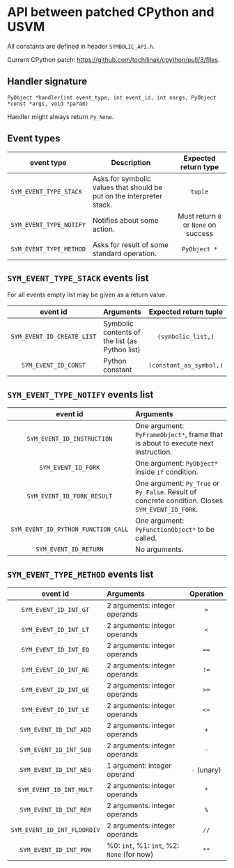 # API between patched CPython and USVM

All constants are defined in header `SYMBOLIC_API.h`.

Current CPython patch: https://github.com/tochilinak/cpython/pull/3/files.

## Handler signature

```
PyObject *handler(int event_type, int event_id, int nargs, PyObject *const *args, void *param)
```

Handler might always return `Py_None`.

## Event types

| event type              | Description                                                           |         Expected return type         |
|-------------------------|-----------------------------------------------------------------------|:------------------------------------:|
| `SYM_EVENT_TYPE_STACK`  | Asks for symbolic values that should be put on the interpreter stack. |               `tuple`                |
| `SYM_EVENT_TYPE_NOTIFY` | Notifies about some action.                                           | Must return `0` or `None` on success |
| `SYM_EVENT_TYPE_METHOD` | Asks for result of some standard operation.                           |             `PyObject *`             |

## `SYM_EVENT_TYPE_STACK` events list

For all events empty list may be given as a return value.

|          event id          | Arguments                                      |   Expected return tuple   |
|:--------------------------:|:-----------------------------------------------|:-------------------------:|
| `SYM_EVENT_ID_CREATE_LIST` | Symbolic contents of the list (as Python list) |    `(symbolic_list,)`     |
|    `SYM_EVENT_ID_CONST`    | Python constant                                |  `(constant_as_symbol,)`  |

## `SYM_EVENT_TYPE_NOTIFY` events list

|              event id               | Arguments                                                                                        |
|:-----------------------------------:|:-------------------------------------------------------------------------------------------------|
|     `SYM_EVENT_ID_INSTRUCTION`      | One argument: `PyFrameObject*`, frame that is about to execute next instruction.                 |
|         `SYM_EVENT_ID_FORK`         | One argument: `PyObject*` inside `if` condition.                                                 |
|     `SYM_EVENT_ID_FORK_RESULT`      | One argument: `Py_True` or `Py_False`. Result of concrete condition. Closes `SYM_EVENT_ID_FORK`. |
| `SYM_EVENT_ID_PYTHON_FUNCTION_CALL` | One argument: `PyFunctionObject*` to be called.                                                  |
|        `SYM_EVENT_ID_RETURN`        | No arguments.                                                                                    |

## `SYM_EVENT_TYPE_METHOD` events list

|          event id           | Arguments                                  |  Operation  |
|:---------------------------:|:-------------------------------------------|:-----------:|
|    `SYM_EVENT_ID_INT_GT`    | 2 arguments: integer operands              |     `>`     |
|    `SYM_EVENT_ID_INT_LT`    | 2 arguments: integer operands              |     `<`     |
|    `SYM_EVENT_ID_INT_EQ`    | 2 arguments: integer operands              |    `==`     |
|    `SYM_EVENT_ID_INT_NE`    | 2 arguments: integer operands              |    `!=`     |
|    `SYM_EVENT_ID_INT_GE`    | 2 arguments: integer operands              |    `>=`     |
|    `SYM_EVENT_ID_INT_LE`    | 2 arguments: integer operands              |    `<=`     |
|   `SYM_EVENT_ID_INT_ADD`    | 2 arguments: integer operands              |     `+`     |
|   `SYM_EVENT_ID_INT_SUB`    | 2 arguments: integer operands              |     `-`     |
|   `SYM_EVENT_ID_INT_NEG`    | 1 argument: integer operand                | `-` (unary) |
|   `SYM_EVENT_ID_INT_MULT`   | 2 arguments: integer operands              |     `*`     |
|   `SYM_EVENT_ID_INT_REM`    | 2 arguments: integer operands              |     `%`     |
| `SYM_EVENT_ID_INT_FLOORDIV` | 2 arguments: integer operands              |    `//`     |
|   `SYM_EVENT_ID_INT_POW`    | %0: `int`, %1: `int`, %2: `None` (for now) |    `**`     |
